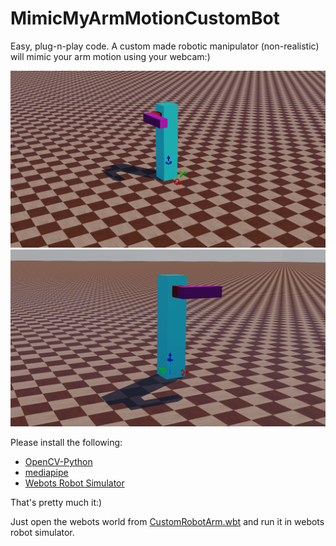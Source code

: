 # MimicMyArmMotionCustomBot
Easy, plug-n-play code. A custom made robotic manipulator (non-realistic) will mimic your arm motion using your webcam:)


<img src='CustomBot_1.png' width=800>
<img src='CustomBot_2.png' width=800>



Please install the following:  
  
  * [OpenCV-Python](https://pypi.org/project/opencv-python/)
  * [mediapipe](https://pypi.org/project/mediapipe)
  * [Webots Robot Simulator](https://cyberbotics.com/doc/guide/installing-webots)
  
That's pretty much it:)  
  
  Just open the webots world from [CustomRobotArm.wbt](./CustomRobotArm) and run it in webots robot simulator.